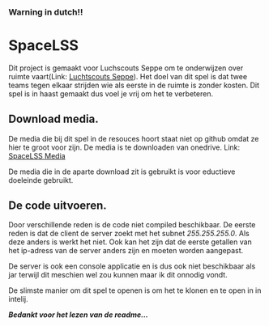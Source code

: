 ### Warning in dutch!!
# SpaceLSS
Dit project is gemaakt voor Luchscouts Seppe om te onderwijzen over ruimte vaart(Link: 	[Luchtscouts Seppe](https://www.luchtscouts.nl)). Het doel van dit spel is dat twee teams tegen elkaar strijden wie als eerste in de ruimte is zonder kosten. Dit spel is in haast gemaakt dus voel je vrij om het te verbeteren. 

## Download media.
De media die bij dit spel in de resouces hoort staat niet op github omdat ze hier te groot voor zijn. De media is te downloaden van onedrive.
Link: 	[SpaceLSS Media](https://1drv.ms/u/s!AowJLkrWqQFRasNknAMkdkJdGB0?e=tageKJ)

De media die in de aparte download zit is gebruikt is voor eductieve doeleinde gebruikt.

## De code uitvoeren.
Door verschillende reden is de code niet compiled beschikbaar. De eerste reden is dat de client de server zoekt met het subnet *255.255.255.0*. Als deze anders is werkt het niet. Ook kan het zijn dat de eerste getallen van het ip-adress van de server anders zijn en moeten worden aangepast. 

De server is ook een console applicatie en is dus ook niet beschikbaar als jar terwijl dit meschien wel zou kunnen maar ik dit onnodig vondt.

De slimste manier om dit spel te openen is om het te klonen en te open in in intelij.

***Bedankt voor het lezen van de readme...***
